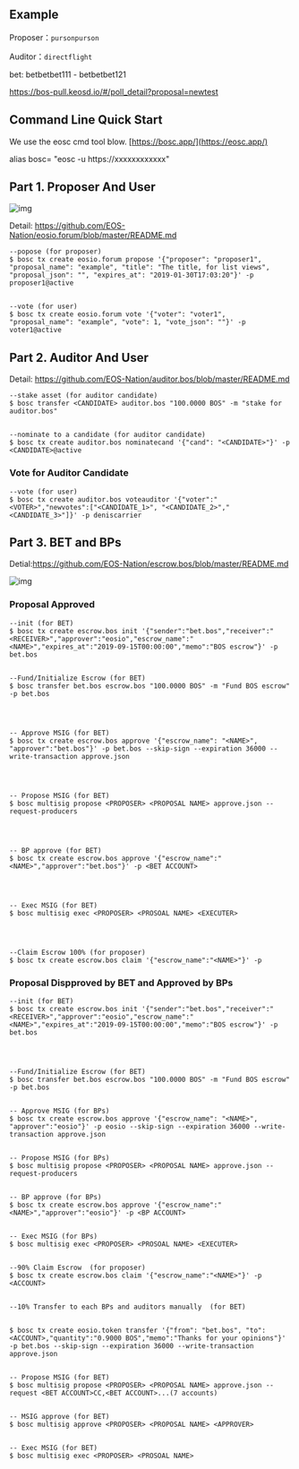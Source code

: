 ## Example

Proposer：`pursonpurson`

Auditor：`directflight`

bet: betbetbet111 - betbetbet121

https://bos-pull.keosd.io/#/poll_detail?proposal=newtest

## Command Line Quick Start

We use the eosc cmd tool blow. [https://bosc.app/](https://eosc.app/)

alias bosc= "eosc -u https://xxxxxxxxxxxx"

## Part 1. Proposer And User 

![img](https://uploader.shimo.im/f/K0qO5RiIfVoFNxbU.png!thumbnail)       

Detail: https://github.com/EOS-Nation/eosio.forum/blob/master/README.md

```
--popose (for proposer)
$ bosc tx create eosio.forum propose '{"proposer": "proposer1", "proposal_name": "example", "title": "The title, for list views", "proposal_json": "", "expires_at": "2019-01-30T17:03:20"}' -p proposer1@active


--vote (for user)
$ bosc tx create eosio.forum vote '{"voter": "voter1", "proposal_name": "example", "vote": 1, "vote_json": ""}' -p voter1@active
```

## Part 2. Auditor And User 

Detail: https://github.com/EOS-Nation/auditor.bos/blob/master/README.md

```
--stake asset (for auditor candidate)
$ bosc transfer <CANDIDATE> auditor.bos "100.0000 BOS" -m "stake for auditor.bos"


--nominate to a candidate (for auditor candidate)
$ bosc tx create auditor.bos nominatecand '{"cand": "<CANDIDATE>"}' -p <CANDIDATE>@active
```

### Vote for Auditor Candidate

```
--vote (for user)
$ bosc tx create auditor.bos voteauditor '{"voter":"<VOTER>","newvotes":["<CANDIDATE_1>", "<CANDIDATE_2>","<CANDIDATE_3>"]}' -p deniscarrier
```



## Part 3. BET and BPs 

Detial:https://github.com/EOS-Nation/escrow.bos/blob/master/README.md

![img](https://uploader.shimo.im/f/030svcQ4BmEB84nz.png!thumbnail)       



### Proposal Approved

```
--init (for BET)
$ bosc tx create escrow.bos init '{"sender":"bet.bos","receiver":"<RECEIVER>","approver":"eosio","escrow_name":"<NAME>","expires_at":"2019-09-15T00:00:00","memo":"BOS escrow"}' -p bet.bos


--Fund/Initialize Escrow (for BET)
$ bosc transfer bet.bos escrow.bos "100.0000 BOS" -m "Fund BOS escrow" -p bet.bos




-- Approve MSIG (for BET)
$ bosc tx create escrow.bos approve '{"escrow_name": "<NAME>", "approver":"bet.bos"}' -p bet.bos --skip-sign --expiration 36000 --write-transaction approve.json




-- Propose MSIG (for BET)
$ bosc multisig propose <PROPOSER> <PROPOSAL NAME> approve.json --request-producers




-- BP approve (for BET)
$ bosc tx create escrow.bos approve '{"escrow_name":"<NAME>","approver":"bet.bos"}' -p <BET ACCOUNT>




-- Exec MSIG (for BET)
$ bosc multisig exec <PROPOSER> <PROSOAL NAME> <EXECUTER>




--Claim Escrow 100% (for proposer)
$ bosc tx create escrow.bos claim '{"escrow_name":"<NAME>"}' -p
```

### Proposal Dispproved by BET and Approved by BPs

```
--init (for BET)
$ bosc tx create escrow.bos init '{"sender":"bet.bos","receiver":"<RECEIVER>","approver":"eosio","escrow_name":"<NAME>","expires_at":"2019-09-15T00:00:00","memo":"BOS escrow"}' -p bet.bos




--Fund/Initialize Escrow (for BET)
$ bosc transfer bet.bos escrow.bos "100.0000 BOS" -m "Fund BOS escrow" -p bet.bos


-- Approve MSIG (for BPs)
$ bosc tx create escrow.bos approve '{"escrow_name": "<NAME>", "approver":"eosio"}' -p eosio --skip-sign --expiration 36000 --write-transaction approve.json


-- Propose MSIG (for BPs)
$ bosc multisig propose <PROPOSER> <PROPOSAL NAME> approve.json --request-producers


-- BP approve (for BPs)
$ bosc tx create escrow.bos approve '{"escrow_name":"<NAME>","approver":"eosio"}' -p <BP ACCOUNT>


-- Exec MSIG (for BPs)
$ bosc multisig exec <PROPOSER> <PROSOAL NAME> <EXECUTER>


--90% Claim Escrow  (for proposer)
$ bosc tx create escrow.bos claim '{"escrow_name":"<NAME>"}' -p <ACCOUNT>


--10% Transfer to each BPs and auditors manually  (for BET)


$ bosc tx create eosio.token transfer '{"from": "bet.bos", "to":<ACCOUNT>,"quantity":"0.9000 BOS","memo":"Thanks for your opinions"}' -p bet.bos --skip-sign --expiration 36000 --write-transaction approve.json


-- Propose MSIG (for BET)
$ bosc multisig propose <PROPOSER> <PROPOSAL NAME> approve.json --request <BET ACCOUNT>CC,<BET ACCOUNT>...(7 accounts)


-- MSIG approve (for BET)
$ bosc multisig approve <PROPOSER> <PROPOSAL NAME> <APPROVER> 


-- Exec MSIG (for BET)
$ bosc multisig exec <PROPOSER> <PROSOAL NAME> 
```
